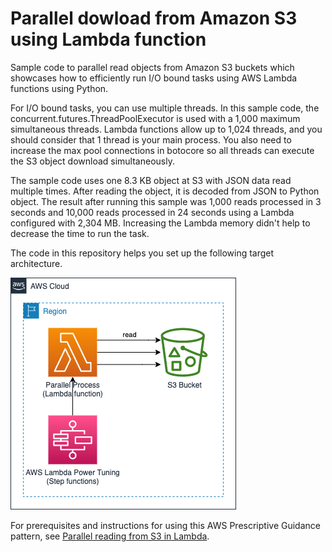 # Parallel dowload from Amazon S3 using Lambda function

Sample code to parallel read objects from Amazon S3 buckets which
showcases how to efficiently run I/O bound tasks using AWS Lambda
functions using Python.

For I/O bound tasks, you can use multiple threads. In this sample
code, the concurrent.futures.ThreadPoolExecutor is used with a 1,000
maximum simultaneous threads. Lambda functions allow up to 1,024
threads, and you should consider that 1 thread is your main process.
You also need to increase the max pool connections in botocore so all
threads can execute the S3 object download simultaneously.

The sample code uses one 8.3 KB object at S3 with JSON data read 
multiple times. After reading the object, it is decoded from JSON to 
Python object. The result after running this sample was 1,000 reads 
processed in 3 seconds and 10,000 reads processed in 24 seconds using 
a Lambda configured with 2,304 MB. Increasing the Lambda memory didn't 
help to decrease the time to run the task.​

The code in this repository helps you set up the following target
architecture.

![Target architecture diagram](architecture.png "Architecture image")​

For prerequisites and instructions for using this AWS Prescriptive
Guidance pattern, see [Parallel reading from S3 in Lambda](https://apg-library.amazonaws.com/content/b46e9b16-9842-4291-adfa-3ef012b89aec). 